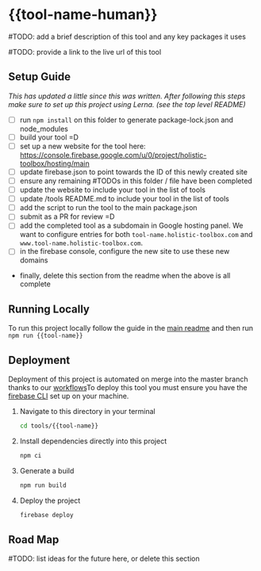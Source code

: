# {{tool-name-human}}

#TODO: add a brief description of this tool and any key packages it uses

#TODO: provide a link to the live url of this tool

## Setup Guide
_This has updated a little since this was written. After following this steps make sure to set up this project using Lerna. (see the top level README)_

- [ ] run `npm install` on this folder to generate package-lock.json and node_modules
- [ ] build your tool =D
- [ ] set up a new website for the tool here: https://console.firebase.google.com/u/0/project/holistic-toolbox/hosting/main
- [ ] update firebase.json to point towards the ID of this newly created site
- [ ] ensure any remaining #TODOs in this folder / file have been completed
- [ ] update the website to include your tool in the list of tools
- [ ] update /tools README.md to include your tool in the list of tools
- [ ] add the script to run the tool to the main package.json
- [ ] submit as a PR for review =D
- [ ] add the completed tool as a subdomain in Google hosting panel. We want to configure entries for both `tool-name.holistic-toolbox.com` and `www.tool-name.holistic-toolbox.com`.
- [ ] in the firebase console, configure the new site to use these new domains
- finally, delete this section from the readme when the above is all complete

## Running Locally
To run this project locally follow the guide in the [main readme](https://github.com/holistic-web/toolbox#running-tools-locally) and then run `npm run {{tool-name}}`

## Deployment
Deployment of this project is automated on merge into the master branch thanks to our [workflows](/.github/workflows/)To deploy this tool you must ensure you have the [firebase CLI](https://firebase.google.com/docs/cli) set up on your machine.

1. Navigate to this directory in your terminal
	```bash
	cd tools/{{tool-name}}
	```
2. Install dependencies directly into this project
	```bash
	npm ci
	```
3. Generate a build
	```bash
	npm run build
	```
4. Deploy the project
	```bash
	firebase deploy
	```

## Road Map
#TODO: list ideas for the future here, or delete this section